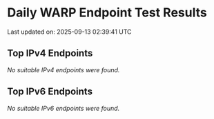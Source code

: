 # Daily WARP Endpoint Test Results

Last updated on: 2025-09-13 02:39:41 UTC

## Top IPv4 Endpoints

*No suitable IPv4 endpoints were found.*


## Top IPv6 Endpoints

*No suitable IPv6 endpoints were found.*

